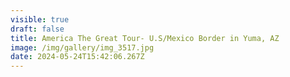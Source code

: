 ```yaml
---
visible: true
draft: false
title: America The Great Tour- U.S/Mexico Border in Yuma, AZ
image: /img/gallery/img_3517.jpg
date: 2024-05-24T15:42:06.267Z
---
```

